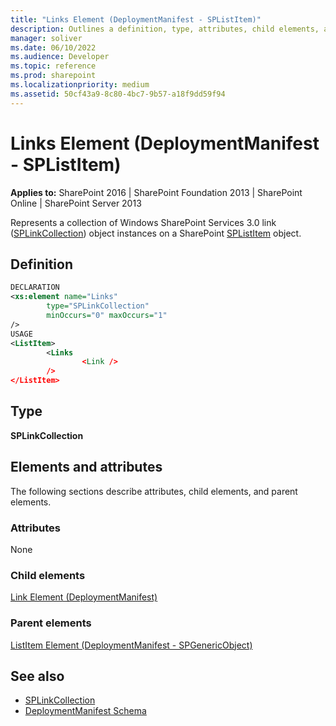 ```yaml
---
title: "Links Element (DeploymentManifest - SPListItem)"
description: Outlines a definition, type, attributes, child elements, and parent elements for the Links element (DeploymentManifest - SPListItem) in Sharepoint.
manager: soliver
ms.date: 06/10/2022
ms.audience: Developer
ms.topic: reference
ms.prod: sharepoint
ms.localizationpriority: medium
ms.assetid: 50cf43a9-8c80-4bc7-9b57-a18f9dd59f94
---
```


# Links Element (DeploymentManifest - SPListItem)

**Applies to:** SharePoint 2016 | SharePoint Foundation 2013 | SharePoint Online | SharePoint Server 2013 
  
Represents a collection of Windows SharePoint Services 3.0 link ([SPLinkCollection](https://msdn.microsoft.com/library/Microsoft.SharePoint.SPLinkCollection.aspx)) object instances on a SharePoint [SPListItem](https://msdn.microsoft.com/library/Microsoft.SharePoint.SPListItem.aspx) object. 

## Definition

```XML
DECLARATION
<xs:element name="Links" 
        type="SPLinkCollection" 
        minOccurs="0" maxOccurs="1" 
/>
USAGE
<ListItem>
        <Links 
                <Link />
        />
</ListItem>

```

## Type

**SPLinkCollection**
  
## Elements and attributes

The following sections describe attributes, child elements, and parent elements.

### Attributes

None
   
### Child elements

[Link Element (DeploymentManifest)](link-element-deploymentmanifest.md)
   
### Parent elements

[ListItem Element (DeploymentManifest - SPGenericObject)](listitem-element-deploymentmanifestspgenericobject.md)
   
## See also

- [SPLinkCollection](https://msdn.microsoft.com/library/Microsoft.SharePoint.SPLinkCollection.aspx)
- [DeploymentManifest Schema](deploymentmanifest-schema.md)

